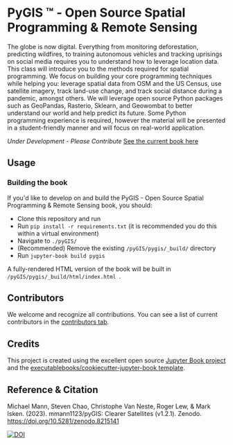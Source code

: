 # PyGIS &trade; - Open Source Spatial Programming & Remote Sensing

The globe is now digital. Everything from monitoring deforestation, predicting wildfires, to training autonomous vehicles and tracking uprisings on social media requires you to understand how to leverage location data. This class will introduce you to the methods required for spatial programming. We focus on building your core programming techniques while helping you: leverage spatial data from OSM and the US Census, use satellite imagery, track land-use change, and track social distance during a pandemic, amongst others. We will leverage open source Python packages such as GeoPandas, Rasterio, Sklearn, and Geowombat to better understand our world and help predict its future. Some Python programming experience is required, however the material will be presented in a student-friendly manner and will focus on real-world application. 

*Under Development - Please Contribute*
[See the current book here](https://mmann1123.github.io/pyGIS/docs/a_intro.html)

## Usage

### Building the book

If you'd like to develop on and build the PyGIS - Open Source Spatial Programming & Remote Sensing book, you should:

- Clone this repository and run
- Run `pip install -r requirements.txt` (it is recommended you do this within a virtual environment)
- Navigate to `./pyGIS/`
- (Recommended) Remove the existing `/pyGIS/pygis/_build/` directory
- Run `jupyter-book build pygis`

A fully-rendered HTML version of the book will be built in `/pyGIS/pygis/_build/html/index.html `.

## Contributors

We welcome and recognize all contributions. You can see a list of current contributors in the [contributors tab](https://github.com/mmann1123/pygis/graphs/contributors).

## Credits

This project is created using the excellent open source [Jupyter Book project](https://jupyterbook.org/) and the [executablebooks/cookiecutter-jupyter-book template](https://github.com/executablebooks/cookiecutter-jupyter-book).

## Reference & Citation

Michael Mann, Steven Chao, Christophe Van Neste, Roger Lew, & Mark Isken. (2023). mmann1123/pyGIS: Clearer Satellites (v1.2.1). Zenodo. https://doi.org/10.5281/zenodo.8215141

<a href="https://zenodo.org/badge/latestdoi/344683467"><img src="https://zenodo.org/badge/344683467.svg" alt="DOI"></a>
